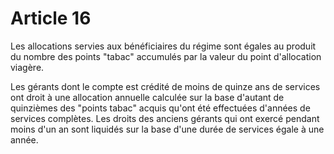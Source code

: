 # Article 16

Les allocations servies aux bénéficiaires du régime sont égales au produit du nombre des points "tabac" accumulés par la valeur du point d'allocation viagère.

Les gérants dont le compte est crédité de moins de quinze ans de services ont droit à une allocation annuelle calculée sur la base d'autant de quinzièmes des "points tabac" acquis qu'ont été effectuées d'années de services complètes. Les droits des anciens gérants qui ont exercé pendant moins d'un an sont liquidés sur la base d'une durée de services égale à une année.
